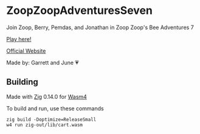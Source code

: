 # ZoopZoopAdventuresSeven

Join Zoop, Berry, Pemdas, and Jonathan in Zoop Zoop's Bee Adventures 7

[Play here!](https://wasm4.org/play/zoopzoop)

[Official Website](https://ZoopZoopAdventures.com/)

Made by: Garrett and June 💗

## Building

Made with [Zig](https://ziglang.org) 0.14.0 for [Wasm4](https://wasm4.org)

To build and run, use these commands

```shell
zig build -Doptimize=ReleaseSmall
w4 run zig-out/lib/cart.wasm
```

